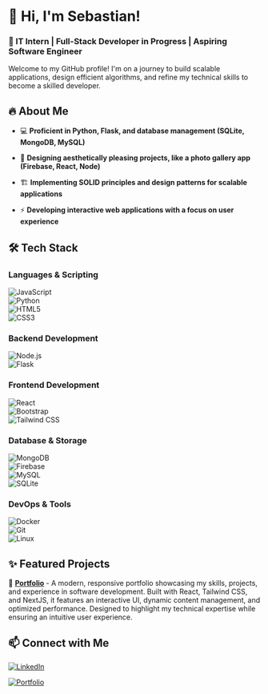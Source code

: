 # 👋 Hi, I'm Sebastian!  

### 🚀 IT Intern | Full-Stack Developer in Progress | Aspiring Software Engineer

Welcome to my GitHub profile! I'm on a journey to build scalable applications, design efficient algorithms, and refine my technical skills to become a skilled developer. 

## 🔥 About Me  
- 💻 **Proficient in Python, Flask, and database management (SQLite, MongoDB, MySQL)**

- 🎨 **Designing aesthetically pleasing projects, like a photo gallery app (Firebase, React, Node)**

- 🏗️ **Implementing SOLID principles and design patterns for scalable applications**

- ⚡ **Developing interactive web applications with a focus on user experience**

## 🛠️ Tech Stack  

### Languages & Scripting  
![JavaScript](https://img.shields.io/badge/JavaScript-F7DF1E?style=for-the-badge&logo=javascript&logoColor=black)  
![Python](https://img.shields.io/badge/Python-3776AB?style=for-the-badge&logo=python&logoColor=white)  
![HTML5](https://img.shields.io/badge/HTML5-E34F26?style=for-the-badge&logo=html5&logoColor=white)  
![CSS3](https://img.shields.io/badge/CSS3-1572B6?style=for-the-badge&logo=css3&logoColor=white)  

### Backend Development  
![Node.js](https://img.shields.io/badge/Node.js-339933?style=for-the-badge&logo=node.js&logoColor=white)  
![Flask](https://img.shields.io/badge/Flask-000000?style=for-the-badge&logo=flask&logoColor=white)  

### Frontend Development  
![React](https://img.shields.io/badge/React-61DAFB?style=for-the-badge&logo=react&logoColor=black)  
![Bootstrap](https://img.shields.io/badge/Bootstrap-7952B3?style=for-the-badge&logo=bootstrap&logoColor=white)  
![Tailwind CSS](https://img.shields.io/badge/TailwindCSS-38B2AC?style=for-the-badge&logo=tailwind-css&logoColor=white)  

### Database & Storage  
![MongoDB](https://img.shields.io/badge/MongoDB-47A248?style=for-the-badge&logo=mongodb&logoColor=white)  
![Firebase](https://img.shields.io/badge/Firebase-FFCA28?style=for-the-badge&logo=firebase&logoColor=black)  
![MySQL](https://img.shields.io/badge/MySQL-4479A1?style=for-the-badge&logo=mysql&logoColor=white)  
![SQLite](https://img.shields.io/badge/SQLite-003B57?style=for-the-badge&logo=sqlite&logoColor=white)  

### DevOps & Tools  
![Docker](https://img.shields.io/badge/Docker-2496ED?style=for-the-badge&logo=docker&logoColor=white)  
![Git](https://img.shields.io/badge/Git-F05032?style=for-the-badge&logo=git&logoColor=white)  
![Linux](https://img.shields.io/badge/Linux-FCC624?style=for-the-badge&logo=linux&logoColor=black)  

## ✨ Featured Projects  
🔹 **[Portfolio](https://sebas-d-dev.github.io/portfolio-v2/)** - A modern, responsive portfolio showcasing my skills, projects, and experience in software development. Built with React, Tailwind CSS, and NextJS, it features an interactive UI, dynamic content management, and optimized performance. Designed to highlight my technical expertise while ensuring an intuitive user experience.

## 📫 Connect with Me  
[![LinkedIn](https://img.shields.io/badge/LinkedIn-0A66C2?style=for-the-badge&logo=linkedin&logoColor=white)](https://www.linkedin.com/in/sebastian-torres-cs/)

[![Portfolio](https://img.shields.io/badge/Portfolio-000000?style=for-the-badge&logo=github&logoColor=white)](https://github.com/Sebas-D-Dev)
